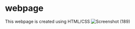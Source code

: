 # webpage
This webpage is created using HTML/CSS
![Screenshot (189)](https://user-images.githubusercontent.com/59448525/215972201-de2d647a-a31f-4d42-b220-edac017d6070.png)

